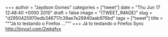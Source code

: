 
+++
author = "Jaydson Gomes"
categories = ["tweet"]
date = "Thu Jun 17 12:48:40 +0000 2010"
draft = false
image = "{TWEET_IMAGE}"
slug = "d2950425970edb346717c39ae7e29940aab976bd"
tags = ["tweet"]
title = """Já to testando o Firefox ..."""
+++
Já to testando o Firefox Sync http://tinyurl.com/2wkgfvx
